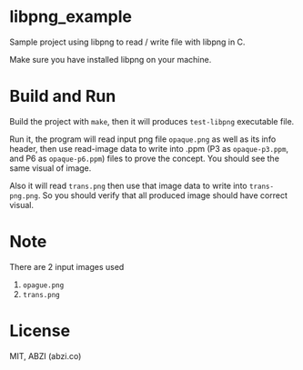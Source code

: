 # libpng_example

Sample project using libpng to read / write file with libpng in C.

Make sure you have installed libpng on your machine.

# Build and Run

Build the project with `make`, then it will produces `test-libpng` executable file.

Run it, the program will read input png file `opaque.png` as well as its info header, then use read-image data to write into .ppm (P3 as `opaque-p3.ppm`, and P6 as `opaque-p6.ppm`) files to prove the concept. You should see the same visual of image.

Also it will read `trans.png` then use that image data to write into `trans-png.png`. So you should verify that all produced image should have correct visual.

# Note

There are 2 input images used

1. `opague.png`
2. `trans.png`

# License
MIT, ABZI (abzi.co)
